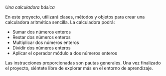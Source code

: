 *Una calculadora básica*

En este proyecto, utilizará clases, métodos y objetos para crear una calculadora aritmética sencilla. La calculadora podrá:

- Sumar dos números enteros
- Restar dos números enteros
- Multiplicar dos números enteros
- Dividir dos números enteros
- Aplicar el operador módulo a dos números enteros

Las instrucciones proporcionadas son pautas generales. Una vez finalizado el proyecto, siéntete libre de explorar más en el entorno de aprendizaje.